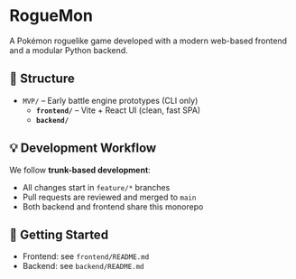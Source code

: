 # RogueMon

A Pokémon roguelike game developed with a modern web-based frontend and a modular Python backend.

## 🧱 Structure

- `MVP/` – Early battle engine prototypes (CLI only)
  - **`frontend/`** – Vite + React UI (clean, fast SPA)
  - **`backend/`**

## 💡 Development Workflow

We follow **trunk-based development**:
- All changes start in `feature/*` branches
- Pull requests are reviewed and merged to `main`
- Both backend and frontend share this monorepo

## 🔧 Getting Started

- Frontend: see `frontend/README.md`
- Backend: see `backend/README.md`
